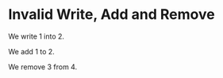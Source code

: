 # Invalid Write, Add and Remove

We write 1 into 2.
<!--            ^
error: invalid write target - cannot write into IntLiteral [write.target.invalid]
-->

We add 1 to 2.
<!--        ^
error: invalid add target - cannot add to IntLiteral [add.target.invalid]
-->

We remove 3 from 4.
<!--             ^
error: invalid remove target - cannot remove from IntLiteral [remove.target.invalid]
-->
